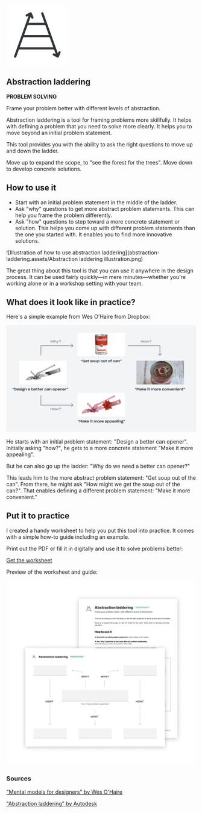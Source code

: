 ![img](abstraction-laddering.assets/abstraction-laddering-icon.png)

## Abstraction laddering

**PROBLEM SOLVING**

Frame your problem better with different levels of abstraction.

Abstraction laddering is a tool for framing problems more skillfully. It helps with defining a problem that you need to solve more clearly. It helps you to move beyond an initial problem statement.

This tool provides you with the ability to ask the right questions to move up and down the ladder.

Move up to expand the scope, to "see the forest for the trees". Move down to develop concrete solutions.

## How to use it

- Start with an initial problem statement in the middle of the ladder.
- Ask "why" questions to get more abstract problem statements. This can help you frame the problem differently.
- Ask "how" questions to step toward a more concrete statement or solution. This helps you come up with different problem statements than the one you started with. It enables you to find more innovative solutions.

![Illustration of how to use abstraction laddering](abstraction-laddering.assets/Abstraction laddering illustration.png)

The great thing about this tool is that you can use it anywhere in the design process. It can be used fairly quickly—in mere minutes—whether you're working alone or in a workshop setting with your team.

## What does it look like in practice?

Here's a simple example from Wes O'Haire from Dropbox:

![Abstraction laddering example by Wes O'Haire](abstraction-laddering.assets/abstraction-laddering-example.png)

He starts with an initial problem statement: "Design a better can opener". Initially asking "how?", he gets to a more concrete statement "Make it more appealing".

But he can also go up the ladder: "Why do we need a better can opener?"

This leads him to the more abstract problem statement: "Get soup out of the can". From there, he might ask "How might we get the soup out of the can?". That enables defining a different problem statement: "Make it more convenient."

## Put it to practice

I created a handy worksheet to help you put this tool into practice. It comes with a simple how-to guide including an example.

Print out the PDF or fill it in digitally and use it to solve problems better:

[Get the worksheet](https://gumroad.com/l/untools-worksheets)

Preview of the worksheet and guide:

![Abstraction laddering worksheet](abstraction-laddering.assets/Worksheet-abstraction-laddering.png)

### Sources

["Mental models for designers" by Wes O'Haire](https://dropbox.design/article/mental-models-for-designers)

["Abstraction laddering" by Autodesk](https://www.autodesk.com/industry/manufacturing/resources/mechanical-engineer/abstraction-laddering)